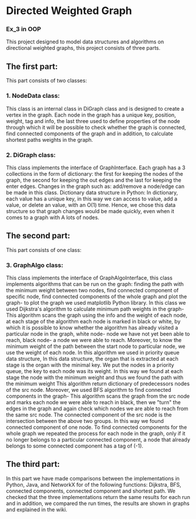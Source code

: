 
# Directed Weighted Graph

### Ex_3 in OOP

This project designed to model data structures and algorithms on directional weighted graphs,
this project consists of three parts.

## The first part:
 This part consists of two classes:

### 1. NodeData class:
This class is an internal class in DiGraph class and is designed to create a
vertex in the graph. Each node in the graph has a unique key, position, weight, tag and info, the last three used 
to define properties of the node through which it will be possible to check whether the graph is connected, find connected components of the graph and
in addition, to calculate shortest paths weights in the graph.

### 2. DiGraph class:
This class implements the interface of GraphInterface. Each graph has a 3 collections in the form of dictionary:
the first for keeping the nodes of the graph, the second for keeping the out edges and the last for keeping the enter edges. 
Changes in the graph such as: add/remove a node/edge can be made in this class. 
Dictionary data structure in Python: In dictionary, each value has a unique key, in this way we can access to value, 
add a value, or delete an value, with an O(1) time. 
Hence, we chose this data structure so that graph changes would be made quickly, even when it comes to a graph with A lots of nodes.

## The second part:
This part consists of one class:

### 3. GraphAlgo class: 
This class implements the interface of GraphAlgoInterface, this class implements algorithms that can be run on the graph:
finding the path with the minimum weight between two nodes, find connected component of specific node,
find  connected components of the whole graph and plot the graph- to plot the graph we used matplotlib Python library.
In this class we used Dijkstra's algorithm to calculate minimum  path weights in the graph- 
This algorithm scans the graph using the info and the weight of each node, at each stage of the algorithm each node is marked in black or white,
by which it is possible to know whether the algorithm has already visited a particular node in the graph, 
white node- node we have not yet been able to reach, black node- a node we were able to reach.
Moreover, to know the minimum weight of the path between the start node to particular node, we use the weight of each node.
In this algorithm we used in priority queue data structure,
In this data structure, the organ that is extracted at each stage is the organ with the minimal key. We put the nodes in a priority queue, the key to each node was its weight. In this way we found at each stage the node with the minimum weight and thus we found the path with the minimum weight
This algorithm return dictionary of predecessors nodes of the src node.
Moreover, we used BFS algorithm to find connected components in the graph- This algorithm scans the graph from 
the src node and marks each node we were able to reach in black,
then we "turn" the edges in the graph and again check which nodes we are able to reach from the same src node.
The connected component of the src node is the intersection between the above two groups.
In this way we found connected component of one node.
To find connected components for the whole graph we repeated the process for each node in the graph,
only if it no longer belongs to a particular connected component,
a node that already belongs to some connected component has a tag of (-1).

## The third part:
In this part we have made comparisons between the implementations in Python, Java, and NetworkX for of the following functions:
Dijkstra, BFS,  connected components,  connected component and shortest path.
We checked that the three implementations return the same results for each run and in addition, 
we compared the run times, the results are shown in graphs and explained in the wiki.




